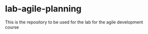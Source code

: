 # lab-agile-planning
This is the repository to be used for the lab for the agile development course
